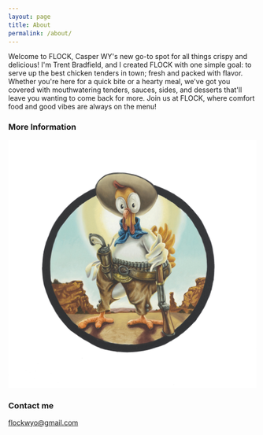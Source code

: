 ```yaml
---
layout: page
title: About
permalink: /about/
---
```


Welcome to FLOCK, Casper WY's new go-to spot for all things crispy and delicious! I'm Trent Bradfield, and I created FLOCK with one simple goal: to serve up the best chicken tenders in town; fresh and packed with flavor. Whether you're here for a quick bite or a hearty meal, we've got you covered with mouthwatering tenders, sauces, sides, and desserts that'll leave you wanting to come back for more. Join us at FLOCK, where comfort food and good vibes are always on the menu!

### More Information

<img src="images/Cowboy Chicken.jpg">

### Contact me

[flockwyo@gmail.com](mailto:email@domain.com)
